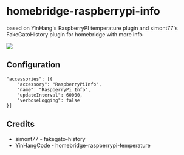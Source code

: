# homebridge-raspberrypi-info

based on YinHang's RaspberryPI temperature plugin and simont77's FakeGatoHistory plugin for homebridge
with more info

<img src=https://raw.githubusercontent.com/thncode/homebridge-raspberrypi-info/master/screenshot.png />

## Configuration
```
"accessories": [{
    "accessory": "RaspberryPiInfo",
    "name": "RaspberryPi Info",
    "updateInterval": 60000,
    "verboseLogging": false
}]
```

## Credits

* simont77 - fakegato-history
* YinHangCode - homebridge-raspberrypi-temperature

